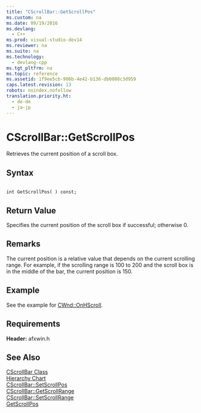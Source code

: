 ```yaml
---
title: "CScrollBar::GetScrollPos"
ms.custom: na
ms.date: 09/19/2016
ms.devlang: 
  - C++
ms.prod: visual-studio-dev14
ms.reviewer: na
ms.suite: na
ms.technology: 
  - devlang-cpp
ms.tgt_pltfrm: na
ms.topic: reference
ms.assetid: 1f9ee5cb-906b-4e42-b136-db0808c3d959
caps.latest.revision: 13
robots: noindex,nofollow
translation.priority.ht: 
  - de-de
  - ja-jp
---
```

# CScrollBar::GetScrollPos
Retrieves the current position of a scroll box.  
  
## Syntax  
  
```  
  
int GetScrollPos( ) const;  
```  
  
## Return Value  
 Specifies the current position of the scroll box if successful; otherwise 0.  
  
## Remarks  
 The current position is a relative value that depends on the current scrolling range. For example, if the scrolling range is 100 to 200 and the scroll box is in the middle of the bar, the current position is 150.  
  
## Example  
 See the example for [CWnd::OnHScroll](../vs140/CWnd--OnHScroll.md).  
  
## Requirements  
 **Header:** afxwin.h  
  
## See Also  
 [CScrollBar Class](../vs140/CScrollBar-Class.md)   
 [Hierarchy Chart](../vs140/Hierarchy-Chart.md)   
 [CScrollBar::SetScrollPos](../vs140/CScrollBar--SetScrollPos.md)   
 [CScrollBar::GetScrollRange](../vs140/CScrollBar--GetScrollRange.md)   
 [CScrollBar::SetScrollRange](../vs140/CScrollBar--SetScrollRange.md)   
 [GetScrollPos](http://msdn.microsoft.com/library/windows/desktop/bb787585)
